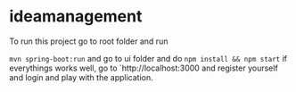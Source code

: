 # ideamanagement

To run this project go to root folder and run

`mvn spring-boot:run` and go to ui folder and do `npm install && npm start` if everythings works well, go to `http://localhost:3000 and register yourself and login and play with the application.
